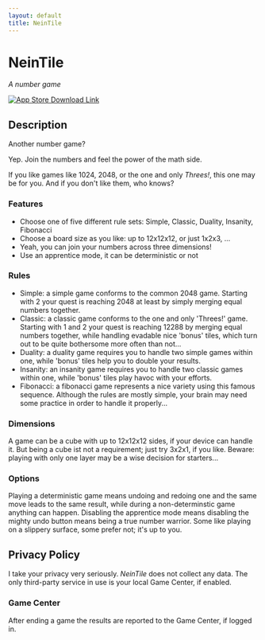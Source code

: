 ```yaml
---
layout: default
title: NeinTile
---
```


# NeinTile

*A number game*

[![App Store Download Link](/assets/app-store-badge.png)](https://apps.apple.com/app/nein-tile/id1518189085)

## Description

Another number game?

Yep. Join the numbers and feel the power of the math side.

If you like games like 1024, 2048, or the one and only *Threes!*, this one may be for you. And if you don't like them, who knows?

### Features

- Choose one of five different rule sets: Simple, Classic, Duality, Insanity, Fibonacci
- Choose a board size as you like: up to 12x12x12, or just 1x2x3, ...
- Yeah, you can join your numbers across three dimensions!
- Use an apprentice mode, it can be deterministic or not

### Rules

- Simple: a simple game conforms to the common 2048 game. Starting with 2 your quest is reaching 2048 at least by simply merging equal numbers together.
- Classic: a classic game conforms to the one and only 'Threes!' game. Starting with 1 and 2 your quest is reaching 12288 by merging equal numbers together, while handling evadable nice 'bonus' tiles, which turn out to be quite bothersome more often than not...
- Duality: a duality game requires you to handle two simple games within one, while 'bonus' tiles help you to double your results.
- Insanity: an insanity game requires you to handle two classic games within one, while 'bonus' tiles play havoc with your efforts.
- Fibonacci: a fibonacci game represents a nice variety using this famous sequence. Although the rules are mostly simple, your brain may need some practice in order to handle it properly...

### Dimensions

A game can be a cube with up to 12x12x12 sides, if your device can handle it. But being a cube ist not a requirement; just try 3x2x1, if you like. Beware: playing with only one layer may be a wise decision for starters...

### Options

Playing a deterministic game means undoing and redoing one and the same move leads to the same result, while during a non-determinstic game anything can happen. Disabling the apprentice mode means disabling the mighty undo button means being a true number warrior. Some like playing on a slippery surface, some prefer not; it's up to you.


## Privacy Policy

I take your privacy very seriously. *NeinTile* does not collect any data. The only third-party service in use is your local Game Center, if enabled.

### Game Center

After ending a game the results are reported to the Game Center, if logged in.
